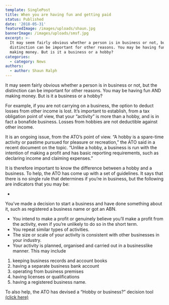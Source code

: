 ```yaml
---
template: SinglePost
title: When you are having fun and getting paid
status: Published
date: '2018-05-31'
featuredImage: /images/uploads/shaun.jpg
bannerImage: /images/uploads/smsf.jpg
excerpt: >-
  It may seem fairly obvious whether a person is in business or not, but the
  distinction can be important for other reasons. You may be having fun AND
  making money. But is it a business or a hobby?
categories:
  - category: News
authors:
  - author: Shaun Ralph
---
```

It may seem fairly obvious whether a person is in business or not, but the distinction can be important for other reasons. You may be having fun AND making money. But is it a business or a hobby?

For example, if you are not carrying on a business, the option to deduct losses from other income is lost. It’s important to establish, from a tax obligation point of view, that your “activity” is more than a hobby, and is in fact a bonafide business. Losses from hobbies are not deductible against other income.

It is an ongoing issue, from the ATO’s point of view. “A hobby is a spare-time activity or pastime pursued for pleasure or recreation,” the ATO said in a recent document on the topic. “Unlike a hobby, a business is run with the intention of making a profit and has basic reporting requirements, such as declaring income and claiming expenses.”

It is therefore important to know the difference between a hobby and a business. To help, the ATO has come up with a set of guidelines. It says that there is no single rule that determines if you’re in business, but the following are indicators that you may be:

* 

You’ve made a decision to start a business and have done something about it, such as registered a business name or got an ABN.

* You intend to make a profit or genuinely believe you’ll make a profit from the activity, even if you’re unlikely to do so in the short term.
* You repeat similar types of activities.
* The size or scale of your activity is consistent with other businesses in your industry.
* Your activity is planned, organised and carried out in a businesslike manner. This may include

1. keeping business records and account books
2. having a separate business bank account
3. operating from business premises
4. having licenses or qualifications
5. having a registered business name.

To also help, the ATO has devised a “Hobby or business?” decision tool [(click here)](https://start.business.gov.au/)

